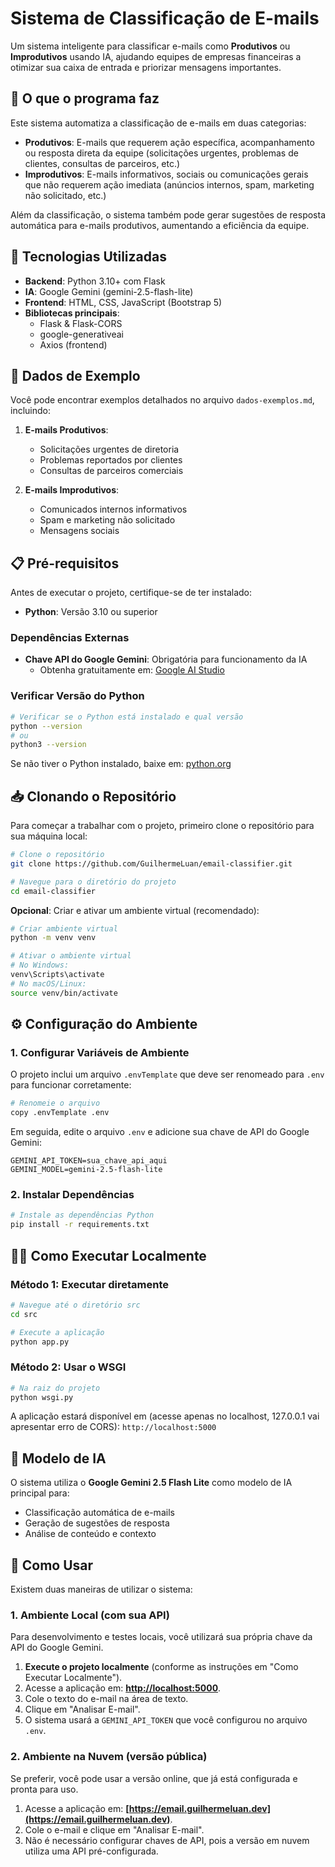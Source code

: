# Sistema de Classificação de E-mails

Um sistema inteligente para classificar e-mails como **Produtivos** ou **Improdutivos** usando IA, ajudando equipes de empresas financeiras a otimizar sua caixa de entrada e priorizar mensagens importantes.

## 🎯 O que o programa faz

Este sistema automatiza a classificação de e-mails em duas categorias:

- **Produtivos**: E-mails que requerem ação específica, acompanhamento ou resposta direta da equipe (solicitações urgentes, problemas de clientes, consultas de parceiros, etc.)
- **Improdutivos**: E-mails informativos, sociais ou comunicações gerais que não requerem ação imediata (anúncios internos, spam, marketing não solicitado, etc.)

Além da classificação, o sistema também pode gerar sugestões de resposta automática para e-mails produtivos, aumentando a eficiência da equipe.

## 🚀 Tecnologias Utilizadas

- **Backend**: Python 3.10+ com Flask
- **IA**: Google Gemini (gemini-2.5-flash-lite)
- **Frontend**: HTML, CSS, JavaScript (Bootstrap 5)
- **Bibliotecas principais**:
  - Flask & Flask-CORS
  - google-generativeai
  - Axios (frontend)

## 📧 Dados de Exemplo

Você pode encontrar exemplos detalhados no arquivo `dados-exemplos.md`, incluindo:

1. **E-mails Produtivos**:
   - Solicitações urgentes de diretoria
   - Problemas reportados por clientes
   - Consultas de parceiros comerciais

2. **E-mails Improdutivos**:
   - Comunicados internos informativos
   - Spam e marketing não solicitado
   - Mensagens sociais

## 📋 Pré-requisitos

Antes de executar o projeto, certifique-se de ter instalado:

- **Python**: Versão 3.10 ou superior

### Dependências Externas
- **Chave API do Google Gemini**: Obrigatória para funcionamento da IA
  - Obtenha gratuitamente em: [Google AI Studio](https://aistudio.google.com/)
### Verificar Versão do Python
```bash
# Verificar se o Python está instalado e qual versão
python --version
# ou
python3 --version
```

Se não tiver o Python instalado, baixe em: [python.org](https://www.python.org/downloads/)

## 📥 Clonando o Repositório

Para começar a trabalhar com o projeto, primeiro clone o repositório para sua máquina local:

```bash
# Clone o repositório
git clone https://github.com/GuilhermeLuan/email-classifier.git

# Navegue para o diretório do projeto
cd email-classifier
```

**Opcional**: Criar e ativar um ambiente virtual (recomendado):

```bash
# Criar ambiente virtual
python -m venv venv

# Ativar o ambiente virtual
# No Windows:
venv\Scripts\activate
# No macOS/Linux:
source venv/bin/activate
```

## ⚙️ Configuração do Ambiente

### 1. Configurar Variáveis de Ambiente

O projeto inclui um arquivo `.envTemplate` que deve ser renomeado para `.env` para funcionar corretamente:

```bash
# Renomeie o arquivo
copy .envTemplate .env
```

Em seguida, edite o arquivo `.env` e adicione sua chave de API do Google Gemini:

```env
GEMINI_API_TOKEN=sua_chave_api_aqui
GEMINI_MODEL=gemini-2.5-flash-lite
```

### 2. Instalar Dependências

```bash
# Instale as dependências Python
pip install -r requirements.txt
```

## 🏃‍♂️ Como Executar Localmente

### Método 1: Executar diretamente
```bash
# Navegue até o diretório src
cd src

# Execute a aplicação
python app.py
```

### Método 2: Usar o WSGI
```bash
# Na raiz do projeto
python wsgi.py
```

A aplicação estará disponível em (acesse apenas no localhost, 127.0.0.1 vai apresentar erro de CORS): `http://localhost:5000`

## 🔑 Modelo de IA

O sistema utiliza o **Google Gemini 2.5 Flash Lite** como modelo de IA principal para:

- Classificação automática de e-mails
- Geração de sugestões de resposta
- Análise de conteúdo e contexto

## 📝 Como Usar

Existem duas maneiras de utilizar o sistema:

### 1. Ambiente Local (com sua API)

Para desenvolvimento e testes locais, você utilizará sua própria chave da API do Google Gemini.

1.  **Execute o projeto localmente** (conforme as instruções em "Como Executar Localmente").
2.  Acesse a aplicação em: **[http://localhost:5000](http://localhost:5000)**.
3.  Cole o texto do e-mail na área de texto.
4.  Clique em "Analisar E-mail".
5.  O sistema usará a `GEMINI_API_TOKEN` que você configurou no arquivo `.env`.

### 2. Ambiente na Nuvem (versão pública)

Se preferir, você pode usar a versão online, que já está configurada e pronta para uso.

1.  Acesse a aplicação em: **[https://email.guilhermeluan.dev](https://email.guilhermeluan.dev)**.
2.  Cole o e-mail e clique em "Analisar E-mail".
3.  Não é necessário configurar chaves de API, pois a versão em nuvem utiliza uma API pré-configurada.
